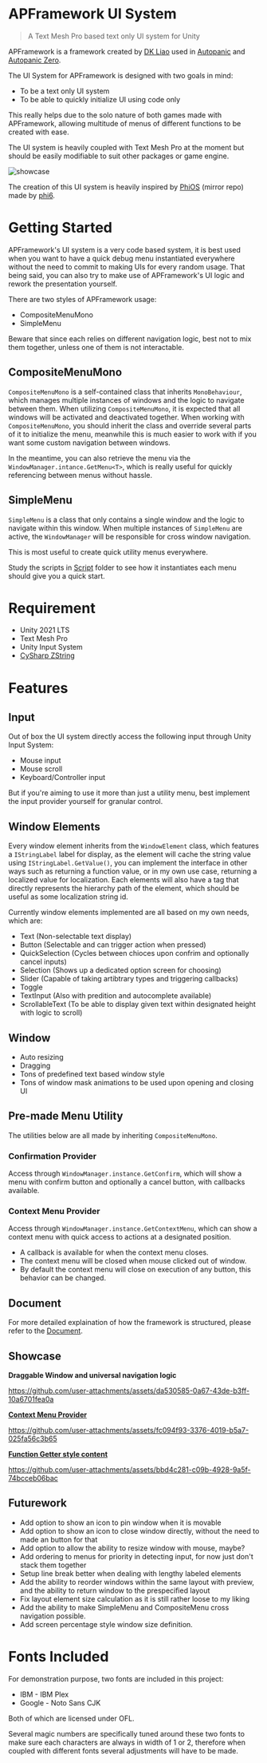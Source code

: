 # APFramework UI System

> A Text Mesh Pro based text only UI system for Unity

APFramework is a framework created by [DK Liao](https://x.com/justdkliao) used in [Autopanic](https://store.steampowered.com/app/1274830) and [Autopanic Zero](https://store.steampowered.com/app/1423670).

The UI System for APFramework is designed with two goals in mind:

- To be a text only UI system
- To be able to quickly initialize UI using code only

This really helps due to the solo nature of both games made with APFramework, allowing multitude of menus of different functions to be created with ease.

The UI system is heavily coupled with Text Mesh Pro at the moment but should be easily modifiable to suit other packages or game engine.

![showcase](https://blog.chosenconcept.dev/images/posts/autopanic-devlog/0007/3.gif)

The creation of this UI system is heavily inspired by [PhiOS](https://github.com/pblca/PhiOS) (mirror repo) made by [phi6](https://twitter.com/phi6).

# Getting Started

APFramework's UI system is a very code based system, it is best used when you want to have a quick debug menu instantiated everywhere without the need to commit to making UIs for every random usage. That being said, you can also try to make use of APFramework's UI logic and rework the presentation yourself.

There are two styles of APFramework usage:

- CompositeMenuMono
- SimpleMenu

Beware that since each relies on different navigation logic, best not to mix them together, unless one of them is not interactable.

## CompositeMenuMono

`CompositeMenuMono` is a self-contained class that inherits `MonoBehaviour`, which manages multiple instances of windows and the logic to navigate between them. When utilizing `CompositeMenuMono`, it is expected that all windows will be activated and deactivated together. When working with `CompositeMenuMono`, you should inherit the class and override several parts of it to initialize the menu, meanwhile this is much easier to work with if you want some custom navigation between windows.

In the meantime, you can also retrieve the menu via the `WindowManager.intance.GetMenu<T>`, which is really useful for quickly referencing between menus without hassle.

## SimpleMenu

`SimpleMenu` is a class that only contains a single window and the logic to navigate within this window. When multiple instances of `SimpleMenu` are active, the `WindowManager` will be responsible for cross window navigation.

This is most useful to create quick utility menus everywhere.

Study the scripts in [Script](https://github.com/dklassic/APFrameworkUI/tree/main/Assets/Script) folder to see how it instantiates each menu should give you a quick start.

# Requirement

- Unity 2021 LTS
- Text Mesh Pro
- Unity Input System
- [CySharp ZString](https://github.com/Cysharp/ZString)

# Features

## Input

Out of box the UI system directly access the following input through Unity Input System:

- Mouse input
- Mouse scroll
- Keyboard/Controller input

But if you're aiming to use it more than just a utility menu, best implement the input provider yourself for granular control.

## Window Elements

Every window element inherits from the `WindowElement` class, which features a `IStringLabel` label for display, as the element will cache the string value using `IStringLabel.GetValue()`, you can implement the interface in other ways such as returning a function value, or in my own use case, returning a localized value for localization. Each elements will also have a tag that directly represents the hierarchy path of the element, which should be useful as some localization string id.

Currently window elements implemented are all based on my own needs, which are:

- Text (Non-selectable text display)
- Button (Selectable and can trigger action when pressed)
- QuickSelection (Cycles between chioces upon confrim and optionally cancel inputs)
- Selection (Shows up a dedicated option screen for choosing)
- Slider (Capable of taking artibtrary types and triggering callbacks)
- Toggle
- TextInput (Also with predition and autocomplete available)
- ScrollableText (To be able to display given text within designated height with logic to scroll)

## Window

- Auto resizing
- Dragging
- Tons of predefined text based window style
- Tons of window mask animations to be used upon opening and closing UI

## Pre-made Menu Utility

The utilities below are all made by inheriting `CompositeMenuMono`.

### Confirmation Provider

Access through `WindowManager.instance.GetConfirm`, which will show a menu with confirm button and optionally a cancel button, with callbacks available.

### Context Menu Provider

Access through `WindowManager.instance.GetContextMenu`, which can show a context menu with quick access to actions at a designated position.

- A callback is available for when the context menu closes.
- The context menu will be closed when mouse clicked out of window.
- By default the context menu will close on execution of any button, this behavior can be changed.

## Document

For more detailed explaination of how the framework is structured, please refer to the [Document](https://github.com/dklassic/APFrameworkUI/blob/main/Document.md).

## Showcase

**Draggable Window and universal navigation logic**

https://github.com/user-attachments/assets/da530585-0a67-43de-b3ff-10a6701fea0a

[**Context Menu Provider**](https://github.com/dklassic/APFrameworkUI/blob/main/Assets/Script/ContextMenuExample.cs)

https://github.com/user-attachments/assets/fc094f93-3376-4019-b5a7-025fa56c3b65

[**Function Getter style content**](https://github.com/dklassic/APFrameworkUI/blob/main/Assets/Script/FunctionWindow.cs)

https://github.com/user-attachments/assets/bbd4c281-c09b-4928-9a5f-74bcceb06bac



## Futurework

- Add option to show an icon to pin window when it is movable
- Add option to show an icon to close window directly, without the need to made an button for that
- Add option to allow the ability to resize window with mouse, maybe?
- Add ordering to menus for priority in detecting input, for now just don't stack them together
- Setup line break better when dealing with lengthy labeled elements
- Add the ability to reorder windows within the same layout with preview, and the ability to return window to the prespecified layout
- Fix layout element size calculation as it is still rather loose to my liking
- Add the ability to make SimpleMenu and CompositeMenu cross navigation possible.
- Add screen percentage style window size definition.

# Fonts Included

For demonstration purpose, two fonts are included in this project:

- IBM - IBM Plex
- Google - Noto Sans CJK

Both of which are licensed under OFL.

Several magic numbers are specifically tuned around these two fonts to make sure each characters are always in width of 1 or 2, therefore when coupled with different fonts several adjustments will have to be made.
